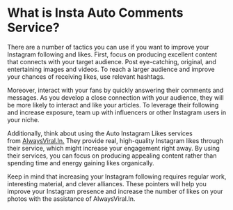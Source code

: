 # What is Insta Auto Comments Service?

There are a number of tactics you can use if you want to improve your Instagram following and likes. First, focus on producing excellent content that connects with your target audience. Post eye-catching, original, and entertaining images and videos. To reach a larger audience and improve your chances of receiving likes, use relevant hashtags.

Moreover, interact with your fans by quickly answering their comments and messages. As you develop a close connection with your audience, they will be more likely to interact and like your articles. To leverage their following and increase exposure, team up with influencers or other Instagram users in your niche.

Additionally, think about using the Auto Instagram Likes services from <a href="https://alwaysviral.in/buy-instagram-auto-comments/">AlwaysViral.In.</a> They provide real, high-quality Instagram likes through their service, which might increase your engagement right away. By using their services, you can focus on producing appealing content rather than spending time and energy gaining likes organically.

Keep in mind that increasing your Instagram following requires regular work, interesting material, and clever alliances. These pointers will help you improve your Instagram presence and increase the number of likes on your photos with the assistance of AlwaysViral.In.
